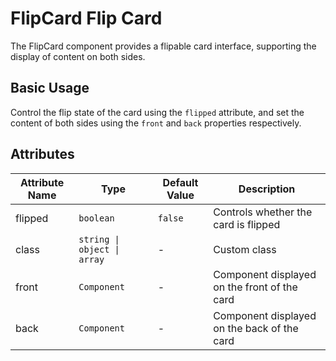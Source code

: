# FlipCard Flip Card

The FlipCard component provides a flipable card interface, supporting the display of content on both sides.

## Basic Usage

Control the flip state of the card using the `flipped` attribute, and set the content of both sides using the `front` and `back` properties respectively.

<demo vue="../demo/flipCard/basic.vue" github="https://github.com/Onion-L/onionl-ui/tree/main/packages/components/flipCard" />

## Attributes

| Attribute Name | Type | Default Value | Description |
|---------------|------|--------------|-------------|
| flipped | `boolean` | `false` | Controls whether the card is flipped |
| class | `string \| object \| array` | - | Custom class |
| front | `Component` | - | Component displayed on the front of the card |
| back | `Component` | - | Component displayed on the back of the card |
